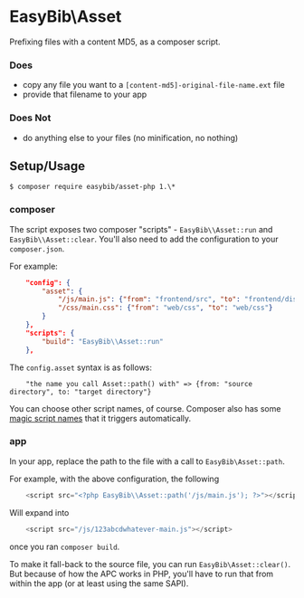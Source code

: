 # EasyBib\Asset

Prefixing files with a content MD5, as a composer script.

### Does

* copy any file you want to a `[content-md5]-original-file-name.ext` file
* provide that filename to your app

### Does Not

* do anything else to your files (no minification, no nothing)

## Setup/Usage

`$ composer require easybib/asset-php 1.\*`

### composer

The script exposes two composer "scripts" - `EasyBib\\Asset::run` and
`EasyBib\\Asset::clear`. You'll also need to add the configuration
to your `composer.json`.

For example:

```json
    "config": {
        "asset": {
            "/js/main.js": {"from": "frontend/src", "to": "frontend/dist"},
            "/css/main.css": {"from": "web/css", "to": "web/css"}
        }
    },
    "scripts": {
        "build": "EasyBib\\Asset::run"
    },
```

The `config.asset` syntax is as follows:
```
    "the name you call Asset::path() with" => {from: "source directory", to: "target directory"}
```

You can choose other script names, of course. Composer also has some [magic
script names](https://getcomposer.org/doc/articles/scripts.md#event-names) that
it triggers automatically.

### app

In your app, replace the path to the file with a call to `EasyBib\Asset::path`.

For example, with the above configuration, the following
```php
    <script src="<?php EasyBib\\Asset::path('/js/main.js'); ?>"></script>
```
Will expand into
```php
    <script src="/js/123abcdwhatever-main.js"></script>
```
once you ran `composer build`.

To make it fall-back to the source file, you can run `EasyBib\Asset::clear()`.
But because of how the APC works in PHP, you'll have to run that from within
the app (or at least using the same SAPI).
